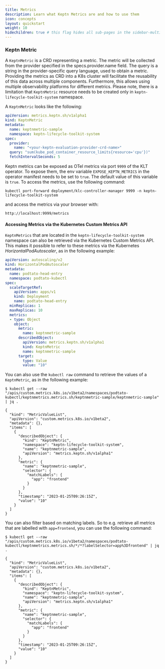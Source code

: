 ```yaml
---
title: Metrics
description: Learn what Keptn Metrics are and how to use them
icon: concepts
layout: quickstart
weight: 10
hidechildren: true # this flag hides all sub-pages in the sidebar-multicard.html
---
```


### Keptn Metric
A `KeptnMetric` is a CRD representing a metric. The metric will be collected from the provider specified in the specs.provider.name field. The query is a string in the provider-specific query language, used to obtain a metric. Providing the metrics as CRD into a K8s cluster will facilitate the reusability of this data across multiple components. Furthermore, this allows using multiple observability platforms for different metrics. Please note, there is a limitation that `KeptnMetric` resource needs to be created only in `keptn-lifecycle-toolkit-system` namespace.

A `KeptnMetric` looks like the following:

```yaml
apiVersion: metrics.keptn.sh/v1alpha1
kind: KeptnMetric
metadata:
  name: keptnmetric-sample
  namespace: keptn-lifecycle-toolkit-system
spec:
  provider:
    name: "<your-keptn-evaluation-provider-crd-name>"
  query: "sum(kube_pod_container_resource_limits{resource='cpu'})"
  fetchIntervalSeconds: 5
```

Keptn metrics can be exposed as OTel metrics via port `9999` of the KLT operator. To expose them, the env variable `EXPOSE_KEPTN_METRICS` in the operator manifest needs to be set to `true`. The default value of this variable is `true`. To access the metrics, use the following command:

```
kubectl port-forward deployment/klc-controller-manager 9999 -n keptn-lifecycle-toolkit-system
```

and access the metrics via your browser with:

```
http://localhost:9999/metrics
```


#### Accessing Metrics via the Kubernetes Custom Metrics API

`KeptnMetrics` that are located in the `keptn-lifecycle-toolkit-system` namespace can also be retrieved via the Kubernetes Custom Metrics API.
This makes it possible to refer to these metrics via the Kubernetes *HorizontalPodAutoscaler*, as in the following example:

```yaml
apiVersion: autoscaling/v2
kind: HorizontalPodAutoscaler
metadata:
  name: podtato-head-entry
  namespace: podtato-kubectl
spec:
  scaleTargetRef:
    apiVersion: apps/v1
    kind: Deployment
    name: podtato-head-entry
  minReplicas: 1
  maxReplicas: 10
  metrics:
  - type: Object
    object:
      metric:
        name: keptnmetric-sample
      describedObject:
        apiVersion: metrics.keptn.sh/v1alpha1
        kind: KeptnMetric
        name: keptnmetric-sample
      target:
        type: Value
        value: "10"
```

You can also use the `kubectl raw` command to retrieve the values of a `KeptnMetric`, as in the following example:

```shell
$ kubectl get --raw "/apis/custom.metrics.k8s.io/v1beta2/namespaces/podtato-kubectl/keptnmetrics.metrics.sh/keptnmetric-sample/keptnmetric-sample" | jq .

{
  "kind": "MetricValueList",
  "apiVersion": "custom.metrics.k8s.io/v1beta2",
  "metadata": {},
  "items": [
    {
      "describedObject": {
        "kind": "KeptnMetric",
        "namespace": "keptn-lifecycle-toolkit-system",
        "name": "keptnmetric-sample",
        "apiVersion": "metrics.keptn.sh/v1alpha1"
      },
      "metric": {
        "name": "keptnmetric-sample",
        "selector": {
          "matchLabels": {
            "app": "frontend"
          }
        }
      },
      "timestamp": "2023-01-25T09:26:15Z",
      "value": "10"
    }
  ]
}
```

You can also filter based on matching labels. So to e.g. retrieve all metrics that are labelled with `app=frontend`, you can use the following command:

```shell
$ kubectl get --raw "/apis/custom.metrics.k8s.io/v1beta2/namespaces/podtato-kubectl/keptnmetrics.metrics.sh/*/*?labelSelector=app%3Dfrontend" | jq .

{
  "kind": "MetricValueList",
  "apiVersion": "custom.metrics.k8s.io/v1beta2",
  "metadata": {},
  "items": [
    {
      "describedObject": {
        "kind": "KeptnMetric",
        "namespace": "keptn-lifecycle-toolkit-system",
        "name": "keptnmetric-sample",
        "apiVersion": "metrics.keptn.sh/v1alpha1"
      },
      "metric": {
        "name": "keptnmetric-sample",
        "selector": {
          "matchLabels": {
            "app": "frontend"
          }
        }
      },
      "timestamp": "2023-01-25T09:26:15Z",
      "value": "10"
    }
  ]
}
```